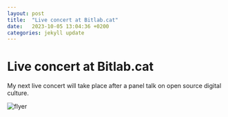 ```yaml
---
layout: post
title:  "Live concert at Bitlab.cat"
date:   2023-10-05 13:04:36 +0200
categories: jekyll update
---
```


# Live concert at Bitlab.cat

My next live concert will take place after a panel talk on open source digital culture.

![flyer](/assets/pre-flyer.webp)